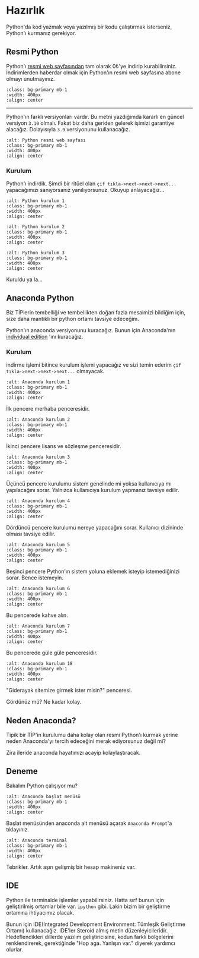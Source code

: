 # Hazırlık
Python'da kod yazmak veya yazılmış bir kodu çalıştırmak isterseniz, Python'ı kurmanız gerekiyor.

## Resmi Python

Python'ı [resmi web sayfasından](https://www.python.org/) tam olarak 0&#x20BA;'ye indirip kurabilirsiniz. İndirimlerden haberdar olmak için 
Python'ın resmi web sayfasına abone olmayı unutmayınız.

```{image} ../images/hahaha.png
:class: bg-primary mb-1
:width: 400px
:align: center
```
<hr>

Python'ın farklı versiyonları vardır. Bu metni yazdığımda kararlı en güncel versiyon ```3.10``` olmalı. Fakat biz daha
geriden gelerek işimizi garantiye alacağız. Dolayısıyla ```3.9``` versiyonunu kullanacağız.

```{image} ../images/python_official.png
:alt: Python resmi web sayfası
:class: bg-primary mb-1
:width: 400px
:align: center
```

### Kurulum
Python'ı indirdik. Şimdi bir ritüel olan ``çif tıkla->next->next->next...`` yapacağımızı sanıyorsanız yanılıyorsunuz.
Okuyup anlayacağız...

```{image} ../images/official_python_installation/1.png
:alt: Python kurulum 1
:class: bg-primary mb-1
:width: 400px
:align: center
```

```{image} ../images/official_python_installation/2.png
:alt: Python kurulum 2
:class: bg-primary mb-1
:width: 400px
:align: center
```

```{image} ../images/official_python_installation/3.png
:alt: Python kurulum 3
:class: bg-primary mb-1
:width: 400px
:align: center
```

Kuruldu ya la...

## Anaconda Python
Biz TİPlerin tembelliği ve tembellikten doğan fazla mesaimizi bildiğim için, size daha mantıklı bir python ortamı 
tavsiye edeceğim.

Python'ın anaconda versiyonunu kuracağız. Bunun için Anaconda'nın 
[individual edition](https://www.anaconda.com/products/individual) 'ını kuracağız.

### Kurulum

indirme işlemi bitince kurulum işlemi yapacağız ve sizi temin ederim ``çif tıkla->next->next->next...`` olmayacak.

```{image} ../images/anaconda_python_installation/1.png
:alt: Anaconda kurulum 1
:class: bg-primary mb-1
:width: 400px
:align: center
```
İlk pencere merhaba penceresidir. 

```{image} ../images/anaconda_python_installation/2.png
:alt: Anaconda kurulum 2
:class: bg-primary mb-1
:width: 400px
:align: center
```
İkinci pencere lisans ve sözleşme penceresidir. 

```{image} ../images/anaconda_python_installation/3.png
:alt: Anaconda kurulum 3
:class: bg-primary mb-1
:width: 400px
:align: center
```
Üçüncü pencere kurulumu sistem genelinde mi yoksa kullanıcıya mı yapılacağını sorar. Yalnızca kullanıcıya kurulum 
yapmanız tavsiye edilir.

```{image} ../images/anaconda_python_installation/4.png
:alt: Anaconda kurulum 4
:class: bg-primary mb-1
:width: 400px
:align: center
```
Dördüncü pencere kurulumu nereye yapacağını sorar. Kullanıcı dizininde olması tavsiye edilir.

```{image} ../images/anaconda_python_installation/5.png
:alt: Anaconda kurulum 5
:class: bg-primary mb-1
:width: 400px
:align: center
```
Beşinci pencere Python'ın sistem yoluna eklemek isteyip istemediğinizi sorar. Bence istemeyin.

```{image} ../images/anaconda_python_installation/6.png
:alt: Anaconda kurulum 6
:class: bg-primary mb-1
:width: 400px
:align: center
```
Bu pencerede kahve alın.

```{image} ../images/anaconda_python_installation/7.png
:alt: Anaconda kurulum 7
:class: bg-primary mb-1
:width: 400px
:align: center
```
Bu pencerede güle güle penceresidir.

```{image} ../images/anaconda_python_installation/8.png
:alt: Anaconda kurulum 18
:class: bg-primary mb-1
:width: 400px
:align: center
```
"Giderayak sitemize girmek ister misin?" penceresi.

Gördünüz mü? Ne kadar kolay.

## Neden Anaconda?

Tipik bir TİP'in kurulumu daha kolay olan resmi Python'ı kurmak yerine neden Anaconda'yı tercih edeceğini merak 
ediyorsunuz değil mi?

Zira ileride anaconda hayatımızı acayip kolaylaştıracak.

## Deneme
Bakalım Python çalışıyor mu?

```{image} ../images/conda_on_start_menu.png
:alt: Anaconda başlat menüsü
:class: bg-primary mb-1
:width: 400px
:align: center
```

Başlat menüsünden anaconda alt menüsü açarak ```Anaconda Prompt```'a tıklayınız.

```{image} ../images/conda_terminal.png
:alt: Anaconda terminal
:class: bg-primary mb-1
:width: 400px
:align: center
```

Tebrikler. Artık aşırı gelişmiş bir hesap makineniz var.

## IDE
Python ile terminalde işlemler yapabilirsiniz. Hatta sırf bunun için geliştirilmiş ortamlar bile var. ```ipython``` gibi. 
Lakin bizim bir geliştirme ortamına ihtiyacımız olacak.

Bunun için IDE(Integrated Development Environment: Tümleşik Geliştirme Ortamı) kullanacağız. IDE'ler Steroid almış 
metin düzenleyicileridir. Hedeflendikleri dillerde yazılım geliştiricisine, kodun farklı bölgelerini renklendirerek, 
gerektiğinde "Hop aga. Yanlışın var." diyerek yardımcı olurlar.
